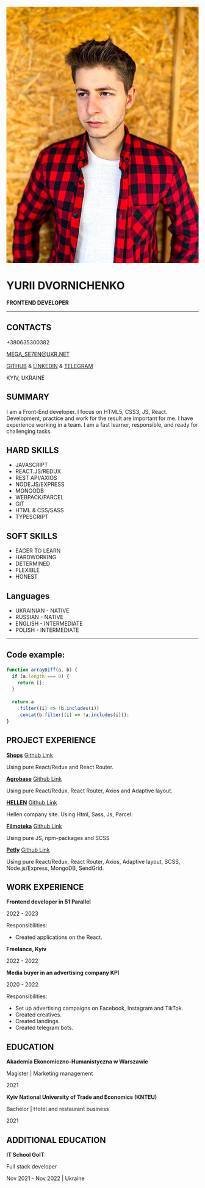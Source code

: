 ![avatar](./images/photo_2022-06-24%2021.33.41.jpeg)

# YURII DVORNICHENKO

**FRONTEND DEVELOPER**

---

## CONTACTS

+380635300382

[MEGA_SE7EN@UKR.NET](MEGA_SE7EN@UKR.NET)

[GITHUB](https://github.com/orogoro) & [LINKEDIN](https://www.linkedin.com/in/yurii-dvornichenko-5948a1241/?trk=public-profile-join-page) & [TELEGRAM](https://t.me/Orogoro)

KYIV, UKRAINE

## SUMMARY

I am a Front-End developer. I focus on HTML5, CSS3, JS, React. Development, practice and work for the result are important for me. I have experience working in a team. I am a fast learner, responsible, and ready for challenging tasks.

## HARD SKILLS

- JAVASCRIPT
- REACT.JS/REDUX
- REST API/AXIOS
- NODE.JS/EXPRESS
- MONGODB
- WEBPACK/PARCEL
- GIT
- HTML & CSS/SASS
- TYPESCRIPT

## SOFT SKILLS

- EAGER TO LEARN
- HARDWORKING
- DETERMINED
- FLEXIBLE
- HONEST

## Languages

- UKRAINIAN - NATIVE
- RUSSIAN - NATIVE
- ENGLISH - INTERMEDIATE
- POLISH - INTERMEDIATE

---

## Code example:

```javascript
function arrayDiff(a, b) {
  if (a.length === 0) {
    return [];
  }

  return a
    .filter((i) => !b.includes(i))
    .concat(b.filter((i) => !a.includes(i)));
}
```

## PROJECT EXPERIENCE

**[Shops](https://orogoro.github.io/Shops/)** [Github Link](https://github.com/orogoro/Shops)

Using pure React/Redux and React Router.

**[Agrobase](http://agrobase.llill.xyz/)** [Github Link](https://github.com/orogoro/agrobaseReact)

Using pure React/Redux, React Router, Axios and Adaptive layout.

**[HELLEN](https://roowdy.github.io/lucky-friday/)** [Github Link](https://github.com/roowdy/lucky-friday)

Hellen company site. Using Html, Sass, Js, Parcel.

**[Filmoteka](https://eduardsergienko.github.io/project_group_8_Filmoteka/)** [Github Link](https://github.com/EduardSergienko/project_group_8_Filmoteka.git)

Using pure JS, npm-packages and SCSS

**[Petly](https://find-your-awesome-petly.netlify.app/)** [Github Link](https://github.com/EduardSergienko/project_group_5_petly)

Using pure React/Redux, React Router, Axios, Adaptive layout, SCSS, Node.js/Express, MongoDB, SendGrid.

## WORK EXPERIENCE

**Frontend developer in 51 Parallel**

2022 - 2023

Responsibilities:

- Created applications on the React.

**Freelance, Kyiv**

2022 - 2022

**Media buyer in an advertising company KPI**

2020 - 2022

Responsibilities:

- Set up advertising campaigns on Facebook, Instagram and TikTok.
- Created creatives.
- Created landings.
- Created telegram bots.

## EDUCATION

**Akademia Ekonomiczno-Humanistyczna w Warszawie**

Magister | Marketing management

2021

**Kyiv National University of Trade and Economics (KNTEU)**

Bachelor | Hotel and restaurant business

2021

## ADDITIONAL EDUCATION

**IT School GoIT**

Full stack developer

Nov 2021 - Nov 2022 | Ukraine
